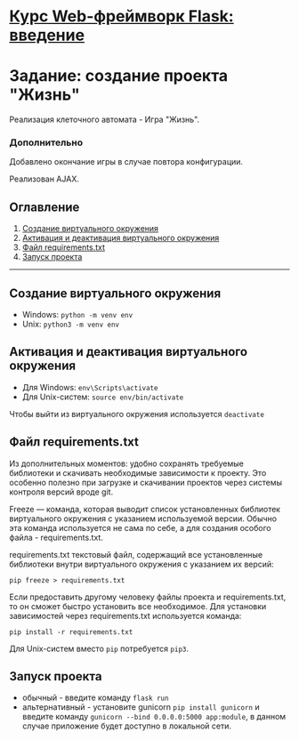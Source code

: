 # [Курс Web-фреймворк Flask: введение](https://stepik.org/course/97540/promo)
# Задание: создание проекта "Жизнь"
Реализация клеточного автомата - Игра "Жизнь".
### Дополнительно

Добавлено окончание игры в случае повтора конфигурации.

Реализован AJAX.
## Оглавление
1. [Создание виртуального окружения](#Создание-виртуального-окружения)
2. [Активация и деактивация виртуального окружения](#Активация-и-деактивация-виртуального-окружения)
3. [Файл requirements.txt](#Файл-requirements-txt)
4. [Запуск проекта](#Запуск-проекта)
____
## Создание виртуального окружения
   - Windows: `python -m venv env`
   - Unix: `python3 -m venv env`
## Активация и деактивация виртуального окружения
   - Для Windows: `env\Scripts\activate`
   - Для Unix-систем: `source env/bin/activate`

   Чтобы выйти из виртуального окружения используется `deactivate`
## Файл requirements.txt

Из дополнительных моментов: удобно сохранять требуемые библиотеки и скачивать необходимые зависимости к проекту. Это особенно полезно при загрузке и скачивании проектов через системы контроля версий вроде git.

Freeze — команда, которая выводит список установленных библиотек виртуального окружения с указанием используемой версии. Обычно эта команда используется не сама по себе, а для создания особого файла - requirements.txt.

requirements.txt  текстовый файл, содержащий все установленные библиотеки внутри виртуального окружения с указанием их версий:

`pip freeze > requirements.txt`

Если предоставить другому человеку файлы проекта и requirements.txt, то он сможет быстро установить все необходимое. Для установки зависимостей через requirements.txt используется команда:

`pip install -r requirements.txt`

Для Unix-систем вместо `pip` потребуется `pip3`.
## Запуск проекта
   - обычный - введите команду `flask run`
   - альтернативный - установите gunicorn `pip install gunicorn` и введите команду `gunicorn --bind 0.0.0.0:5000 app:module`, в данном случае приложение будет доступно в локальной сети.
